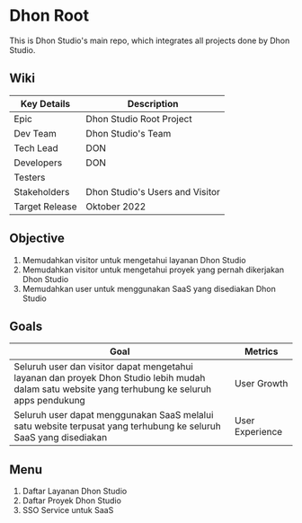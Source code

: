 # Dhon Root
This is Dhon Studio's main repo, which integrates all projects done by Dhon Studio.

## Wiki
| Key Details | Description |
| ------------- | ------------- |
| Epic | Dhon Studio Root Project |
| Dev Team | Dhon Studio's Team |
| Tech Lead | DON |
| Developers | DON |
| Testers |  |
| Stakeholders | Dhon Studio's Users and Visitor |
| Target Release | Oktober 2022 |

## Objective
1. Memudahkan visitor untuk mengetahui layanan Dhon Studio
1. Memudahkan visitor untuk mengetahui proyek yang pernah dikerjakan Dhon Studio 
1. Memudahkan user untuk menggunakan SaaS yang disediakan Dhon Studio

## Goals
| Goal | Metrics|
| ------------- | ------------- |
| Seluruh user dan visitor dapat mengetahui layanan dan proyek Dhon Studio lebih mudah dalam satu website yang terhubung ke seluruh apps pendukung | User Growth |
| Seluruh user dapat menggunakan SaaS melalui satu website terpusat yang terhubung ke seluruh SaaS yang disediakan | User Experience |

## Menu
1. Daftar Layanan Dhon Studio
1. Daftar Proyek Dhon Studio
1. SSO Service untuk SaaS
